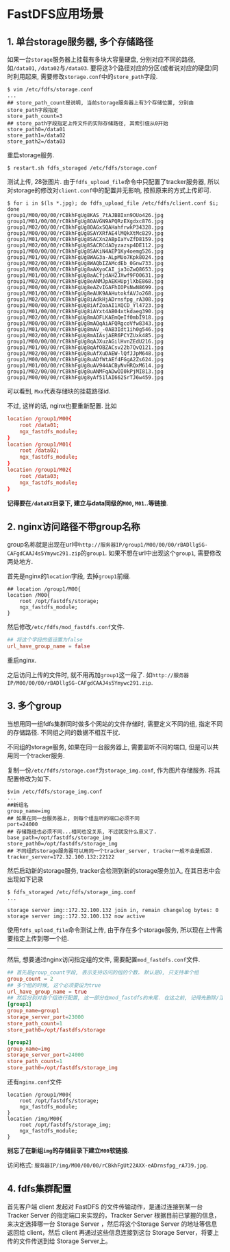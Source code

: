 # FastDFS应用场景

## 1. 单台storage服务器, 多个存储路径

如果一台`storage`服务器上挂载有多块大容量硬盘, 分别对应不同的路径, 如`/data01`, `/data02`与`/data03`. 要将这3个路径对应的分区(或者说对应的硬盘)同时利用起来, 需要修改`storage.conf`中的`store_path`字段.

```
$ vim /etc/fdfs/storage.conf
...
## store_path_count是说明, 当前storage服务器上有3个存储位置, 分别由store_path字段指定
store_path_count=3
## store_path字段指定上传文件的实际存储路径, 其索引值从0开始
store_path0=/data01
store_path1=/data02
store_path2=/data03
```

重启storage服务.

```
$ restart.sh fdfs_storaged /etc/fdfs/storage.conf
```

测试上传, 28张图片. 由于`fdfs_upload_file`命令中只配置了tracker服务器, 所以对storage的修改对`client.conf`中的配置并无影响, 按照原来的方式上传即可.

```
$ for i in $(ls *.jpg); do fdfs_upload_file /etc/fdfs/client.conf $i; done
group1/M00/00/00/rCBkhFgUg8KAS_7tAJBBIxn9OUo426.jpg
group1/M01/00/00/rCBkhFgUg8OAVGN9APQRzEXgdxc876.jpg
group1/M02/00/00/rCBkhFgUg8OAGxSQAHahfrwkP34328.jpg
group1/M00/00/00/rCBkhFgUg8SAYXRfAE4lMQkXtMc829.jpg
group1/M01/00/00/rCBkhFgUg8SACXn2ABpIaYvZfD8159.jpg
group1/M02/00/00/rCBkhFgUg8SACRCdADyzazsp4DE112.jpg
group1/M00/00/00/rCBkhFgUg8SAKiN4AEP1Ky4oemg526.jpg
group1/M01/00/00/rCBkhFgUg8WAG3a-ALpMUo7Kpk8024.jpg
group1/M02/00/00/rCBkhFgUg8WAQbIZAMcdEb_0Gnw733.jpg
group1/M00/00/00/rCBkhFgUg8aAXyoCAI_ja3oZwQ8653.jpg
group1/M01/00/00/rCBkhFgUg8aACfjdAH2JXwf9FO0631.jpg
group1/M02/00/00/rCBkhFgUg8eANMJpAEKHUpjlXbE868.jpg
group1/M00/00/00/rCBkhFgUg8eAZvIGAFhIOPsNwN8699.jpg
group1/M01/00/00/rCBkhFgUg8eAUK9AAHutokfAVJo268.jpg
group1/M02/00/00/rCBkhFgUg8iAdkHjADrnsfpg_rA308.jpg
group1/M00/00/00/rCBkhFgUg8iAfZoaAI1XQCD_Yl4723.jpg
group1/M01/00/00/rCBkhFgUg8iAYxt4AB04xtkdaeg390.jpg
group1/M02/00/00/rCBkhFgUg8mAOFLKAEmQeIf0mbI918.jpg
group1/M00/00/00/rCBkhFgUg8mAQqAiAFQRgcoVfw8343.jpg
group1/M01/00/00/rCBkhFgUg8mAV_-0AB3Idt1ih0g546.jpg
group1/M02/00/00/rCBkhFgUg8mAIAsjAER6PCYZUxk485.jpg
group1/M00/00/00/rCBkhFgUg8qAJXuzAGilHvnZEdU216.jpg
group1/M01/00/00/rCBkhFgUg8qAfOBZACsv22b7QvQ121.jpg
group1/M02/00/00/rCBkhFgUg8uAfXuDAEW-lQfJJpM648.jpg
group1/M00/00/00/rCBkhFgUg8uADfWtAEf4FGgA2Zs624.jpg
group1/M01/00/00/rCBkhFgUg8uAV944ACByNvHRQxM614.jpg
group1/M02/00/00/rCBkhFgUg8uANMFqADwOI0kPjMI813.jpg
group1/M00/00/00/rCBkhFgUg8yAf51lAI662SrTJ6w459.jpg
```

可以看到, `Mxx`代表存储块的挂载路径id.

不过, 这样的话, nginx也要重新配置. 比如

```conf
location /group1/M00{
    root /data01;
    ngx_fastdfs_module;
}
location /group1/M01{
    root /data02;
    ngx_fastdfs_module;
}
location /group1/M02{
    root /data03;
    ngx_fastdfs_module;
}
```

**记得要在`/dataXX`目录下, 建立与data同级的`M00`, `M01`..等链接**.

## 2. nginx访问路径不带group名称

group名称就是出现在url中`http://服务器IP/group1/M00/00/00/rBADllgSG-CAFgdCAAJ4s5Ymywc291.zip`的`group1`. 如果不想在url中出现这个`group1`, 需要修改两处地方.

首先是nginx的`location`字段, 去掉`group1`前缀.

```
## location /group1/M00{
location /M00{
    root /opt/fastdfs/storage;
    ngx_fastdfs_module;
}
```

然后修改`/etc/fdfs/mod_fastdfs.conf`文件.

```conf
## 将这个字段的值设置为false
url_have_group_name = false
```

重启nginx.

之后访问上传的文件时, 就不用再加`group1`这一段了. 如`http://服务器IP/M00/00/00/rBADllgSG-CAFgdCAAJ4s5Ymywc291.zip`.

## 3. 多个group

当想用同一组fdfs集群同时做多个网站的文件存储时, 需要定义不同的组, 指定不同的存储路径. 不同组之间的数据不相互干扰. 

不同组的storage服务, 如果在同一台服务器上, 需要监听不同的端口, 但是可以共用同一个tracker服务.

复制一份`/etc/fdfs/storage.conf`为`storage_img.conf`, 作为图片存储服务. 将其配置修改为如下.

```
$vim /etc/fdfs/storage_img.conf
...
##新组名
group_name=img
## 如果在同一台服务器上, 则每个组监听的端口必须不同
port=24000
## 存储路径也必须不同...相同也没关系, 不过就没什么意义了.
base_path=/opt/fastdfs/storage_img
store_path0=/opt/fastdfs/storage_img
## 不同组的storage服务器可以用同一个tracker_server, tracker一般不会是瓶颈.
tracker_server=172.32.100.132:22122
```

然后启动新的storage服务, tracker会检测到新的storage服务加入, 在其日志中会出现如下记录

```
$ fdfs_storaged /etc/fdfs/storage_img.conf
...

storage server img::172.32.100.132 join in, remain changelog bytes: 0
storage server img::172.32.100.132 now active
```

使用`fdfs_upload_file`命令测试上传, 由于存在多个storage服务, 所以现在上传需要指定上传到哪一个组.

------

然后, 想要通过nginx访问指定组的文件, 需要配置`mod_fastdfs.conf`文件.

```conf
## 首先是group_count字段, 表示支持访问的组的个数. 默认是0, 只支持单个组
group_count = 2
## 多个组的时候, 这个必须要设为true
url_have_group_name = true
## 然后分别对各个组进行配置, 这一部分在mod_fastdfs的末尾. 在这之前, 记得先删除/注释原来的group_name, storage_server_port等字段的定义, 否则会重复
[group1]
group_name=group1
storage_server_port=23000
store_path_count=1
store_path0=/opt/fastdfs/storage

[group2]
group_name=img
storage_server_port=24000
store_path_count=1
store_path0=/opt/fastdfs/storage_img
```

还有`nginx.conf`文件

```
location /group1/M00{
    root /opt/fastdfs/storage;
    ngx_fastdfs_module;
}
location /img/M00{
    root /opt/fastdfs/storage_img;
    ngx_fastdfs_module;
}
```

**别忘了在新组`img`的存储目录下建立`M00`软链接**.

访问格式: `服务器IP/img/M00/00/00/rCBkhFgUt22AXX-eADrnsfpg_rA739.jpg`.

## 4. fdfs集群配置

首先客户端 client 发起对 FastDFS 的文件传输动作，是通过连接到某一台 Tracker Server 的指定端口来实现的，Tracker Server 根据目前已掌握的信息，来决定选择哪一台 Storage Server ，然后将这个Storage Server 的地址等信息返回给 client，然后 client 再通过这些信息连接到这台 Storage Server，将要上传的文件传送到给 Storage Server上。

